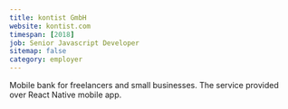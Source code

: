 ```yaml
---
title: kontist GmbH
website: kontist.com
timespan: [2018]
job: Senior Javascript Developer
sitemap: false
category: employer
---
```


Mobile bank for freelancers and small businesses. The service provided over React Native mobile app.
